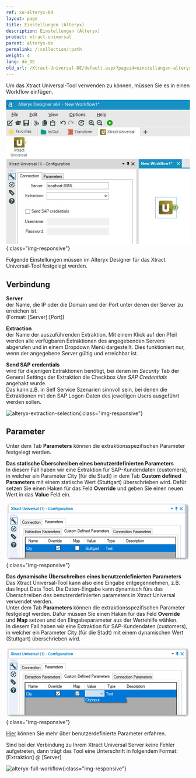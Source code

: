 ```yaml
---
ref: xu-alteryx-04
layout: page
title: Einstellungen (Alteryx)
description: Einstellungen (Alteryx)
product: xtract-universal
parent: alteryx-de
permalink: /:collection/:path
weight: 4
lang: de_DE
old_url: /Xtract-Universal-DE/default.aspx?pageid=einstellungen-alteryx-plugin-de
---
```


Um das Xtract Universal-Tool verwenden zu können, müssen Sie es in einen Workflow einfügen.	

![XU_alteryx_plugin](/img/content/XU_alteryx_plugin.png){:class="img-responsive"}

Folgende Einstellungen müssen im Alteryx Designer für das  Xtract Universal-Tool festgelegt werden.

## Verbindung
**Server**<br>
der Name, die IP oder die Domain und der Port unter denen der Server zu erreichen ist.<br>
(Format: [Server]:[Port])

**Extraction**<br>
der Name der auszuführenden Extraktion. Mit einem Klick auf den Pfeil werden alle verfügbaren Extraktionen des angegebenden Servers abgerufen und in einem Dropdown Menü dargestellt. Dies funktioniert nur, wenn der angegebene Server gültig und erreichbar ist.

**Send SAP credentials** <br>
wird für diejenigen Extraktionen benötigt, bei denen im *Security* Tab der General Settings der Extraktion die Checkbox *Use SAP Credentials* angehakt wurde.<br>
Das kann z.B. in Self Service Szenarien sinnvoll sein, bei denen die Extraktionen mit den SAP Logon-Daten des jeweiligen Users ausgeführt werden sollen.

![alteryx-extraction-selection](/img/content/alteryx-extraction-selection.png){:class="img-responsive"}

## Parameter 

Unter dem Tab **Parameters** können die extraktionsspezifischen Parameter festgelegt werden. 

**Das statische Überschreiben eines benutzerdefinierten Parameters**<br>
In diesem Fall haben wir eine Extraktion für SAP-Kundendaten (customers), in welcher ein Parameter City (für die Stadt) in dem Tab **Custom defined Parameters** mit einem statische Wert (Stuttgart) überschrieben wird. 
Dafür setzen Sie einen Haken für das Feld **Override** und geben Sie einen neuen Wert in das **Value** Feld ein.<br>


![alteryx-custom-parameters](/img/content/alteryx-custom-parameters.PNG){:class="img-responsive"}

**Das dynamische Überschreiben eines benutzerdefinierten Parameters**<br>
Das Xtract Universal-Tool kann also eine Eingabe entgegennehmen, z.B. das Input Data Tool.
Die Daten-Eingabe kann dynamisch fürs das  Überschreiben des benutzerdefinierten parameters in Xtract Universal verwendet werden.<br> 
Unter dem Tab **Parameters** können die extraktionsspezifischen Parameter festgelegt werden. Dafür müssen Sie einen Haken für das Feld **Override** und **Map** setzen und den Eingabeparameter aus der Wertehilfe wählen. <br>
In diesem Fall haben wir eine Extraktion für SAP-Kundendaten (customers), in welcher ein Parameter City (für die Stadt) mit einem dynamischen Wert (Stuttgart) überschrieben wird. 


![alteryx-custom-parameters](/img/content/alteryx-custom-parameters-override.PNG){:class="img-responsive"}

[Hier]() können Sie mehr über benutzerdefinierte Parameter erfahren.

Sind bei der Verbindung zu Ihrem Xtract Universal Server keine Fehler aufgetreten, dann trägt das Tool eine Unterschrift in folgendem Format: [Extraktion] @ [Server]

![alteryx-full-workflow](/img/content/alteryx-full-workflow.PNG){:class="img-responsive"}
